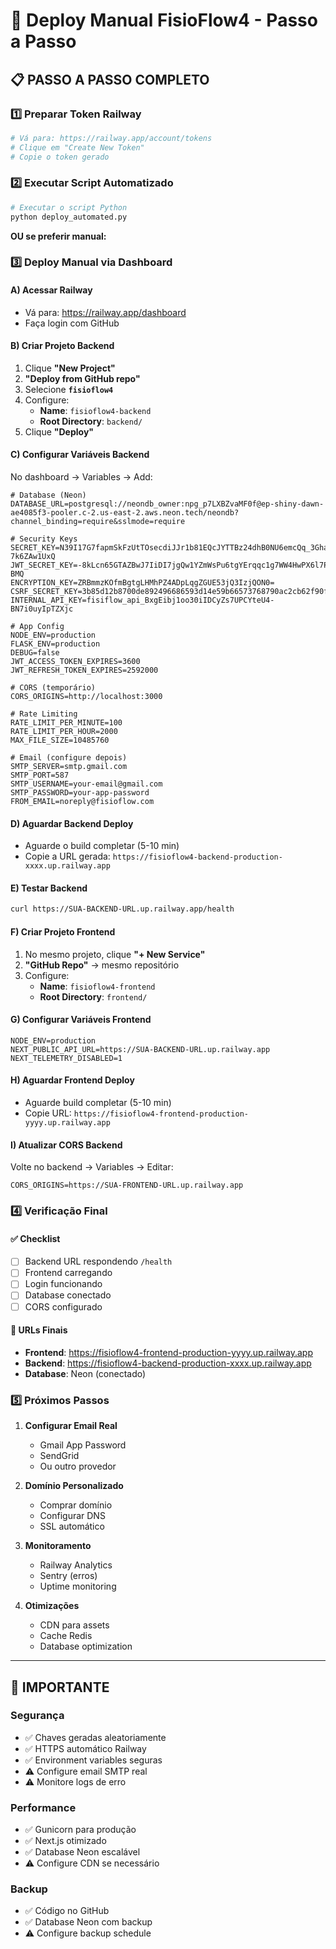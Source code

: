 # 🚀 Deploy Manual FisioFlow4 - Passo a Passo

## 📋 PASSO A PASSO COMPLETO

### 1️⃣ Preparar Token Railway
```bash
# Vá para: https://railway.app/account/tokens
# Clique em "Create New Token"
# Copie o token gerado
```

### 2️⃣ Executar Script Automatizado
```bash
# Executar o script Python
python deploy_automated.py
```

**OU se preferir manual:**

### 3️⃣ Deploy Manual via Dashboard

#### A) Acessar Railway
- Vá para: https://railway.app/dashboard
- Faça login com GitHub

#### B) Criar Projeto Backend
1. Clique **"New Project"**
2. **"Deploy from GitHub repo"**
3. Selecione **`fisioflow4`**
4. Configure:
   - **Name**: `fisioflow4-backend`
   - **Root Directory**: `backend/`
5. Clique **"Deploy"**

#### C) Configurar Variáveis Backend
No dashboard → Variables → Add:

```env
# Database (Neon)
DATABASE_URL=postgresql://neondb_owner:npg_p7LXBZvaMF0f@ep-shiny-dawn-ae4085f3-pooler.c-2.us-east-2.aws.neon.tech/neondb?channel_binding=require&sslmode=require

# Security Keys
SECRET_KEY=N39I17G7fapmSkFzUtTOsecdiJJr1b81EQcJYTTBz24dhB0NU6emcQq_3GhapKdDO3PDwyGEEkA-7k6ZAw1UxQ
JWT_SECRET_KEY=-8kLcn65GTAZBwJ7IiDI7jgQw1YZmWsPu6tgYErqqc1g7WW4HwPX6l7PnMFOJGkWRuI6JJNzRXmKubJXuK-BMQ
ENCRYPTION_KEY=ZRBmmzKOfmBgtgLHMhPZ4ADpLqgZGUE53jQ3IzjQON0=
CSRF_SECRET_KEY=3b85d12b8700de892496686593d14e59b66573768790ac2cb62f90f5805602b3
INTERNAL_API_KEY=fisiflow_api_BxgEibj1oo30iIDCyZs7UPCYteU4-BN7i0uyIpTZXjc

# App Config
NODE_ENV=production
FLASK_ENV=production
DEBUG=false
JWT_ACCESS_TOKEN_EXPIRES=3600
JWT_REFRESH_TOKEN_EXPIRES=2592000

# CORS (temporário)
CORS_ORIGINS=http://localhost:3000

# Rate Limiting
RATE_LIMIT_PER_MINUTE=100
RATE_LIMIT_PER_HOUR=2000
MAX_FILE_SIZE=10485760

# Email (configure depois)
SMTP_SERVER=smtp.gmail.com
SMTP_PORT=587
SMTP_USERNAME=your-email@gmail.com
SMTP_PASSWORD=your-app-password
FROM_EMAIL=noreply@fisioflow.com
```

#### D) Aguardar Backend Deploy
- Aguarde o build completar (5-10 min)
- Copie a URL gerada: `https://fisioflow4-backend-production-xxxx.up.railway.app`

#### E) Testar Backend
```bash
curl https://SUA-BACKEND-URL.up.railway.app/health
```

#### F) Criar Projeto Frontend
1. No mesmo projeto, clique **"+ New Service"**
2. **"GitHub Repo"** → mesmo repositório
3. Configure:
   - **Name**: `fisioflow4-frontend`
   - **Root Directory**: `frontend/`

#### G) Configurar Variáveis Frontend
```env
NODE_ENV=production
NEXT_PUBLIC_API_URL=https://SUA-BACKEND-URL.up.railway.app
NEXT_TELEMETRY_DISABLED=1
```

#### H) Aguardar Frontend Deploy
- Aguarde build completar (5-10 min)
- Copie URL: `https://fisioflow4-frontend-production-yyyy.up.railway.app`

#### I) Atualizar CORS Backend
Volte no backend → Variables → Editar:
```env
CORS_ORIGINS=https://SUA-FRONTEND-URL.up.railway.app
```

### 4️⃣ Verificação Final

#### ✅ Checklist
- [ ] Backend URL respondendo `/health`
- [ ] Frontend carregando
- [ ] Login funcionando
- [ ] Database conectado
- [ ] CORS configurado

#### 🔗 URLs Finais
- **Frontend**: https://fisioflow4-frontend-production-yyyy.up.railway.app
- **Backend**: https://fisioflow4-backend-production-xxxx.up.railway.app
- **Database**: Neon (conectado)

### 5️⃣ Próximos Passos

1. **Configurar Email Real**
   - Gmail App Password
   - SendGrid
   - Ou outro provedor

2. **Domínio Personalizado**
   - Comprar domínio
   - Configurar DNS
   - SSL automático

3. **Monitoramento**
   - Railway Analytics
   - Sentry (erros)
   - Uptime monitoring

4. **Otimizações**
   - CDN para assets
   - Cache Redis
   - Database optimization

---

## 🚨 IMPORTANTE

### Segurança
- ✅ Chaves geradas aleatoriamente
- ✅ HTTPS automático Railway
- ✅ Environment variables seguras
- ⚠️  Configure email SMTP real
- ⚠️  Monitore logs de erro

### Performance
- ✅ Gunicorn para produção
- ✅ Next.js otimizado
- ✅ Database Neon escalável
- ⚠️  Configure CDN se necessário

### Backup
- ✅ Código no GitHub
- ✅ Database Neon com backup
- ⚠️  Configure backup schedule
